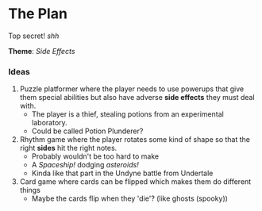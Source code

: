# The Plan
Top secret! *shh*

**Theme**: *Side Effects*

### Ideas
1. Puzzle platformer where the player needs to use powerups that give them special abilities but also have adverse **side effects** they must deal with.
	- The player is a thief, stealing potions from an experimental laboratory. 
	- Could be called Potion Plunderer?
2. Rhythm game where the player rotates some kind of shape so that the right **sides** hit the right notes.
	- Probably wouldn't be too hard to make
	- A *Spaceship!* dodging *asteroids!*
	- Kinda like that part in the Undyne battle from Undertale
3. Card game where cards can be flipped which makes them do different things
	- Maybe the cards flip when they 'die'? (like ghosts (spooky))
